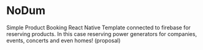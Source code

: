 # NoDum
Simple Product Booking React Native Template connected to firebase for reserving products. In this case reserving power generators for companies, events, concerts and even homes! (proposal)
